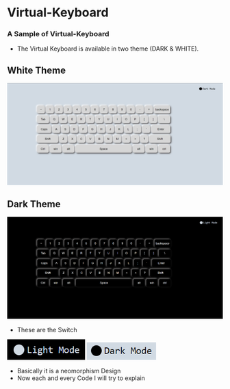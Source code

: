 # Virtual-Keyboard

### A Sample of Virtual-Keyboard
- The Virtual Keyboard is available in two theme (DARK & WHITE).

## White Theme
![White Theme](img/full-screen.PNG)

## Dark Theme
![Black Theme](img/full-screen2.PNG)

- These are the Switch 

![](img/Light_mode_switch.PNG) ![](img/Dark_mode_switch.PNG)

- Basically it is a neomorphism Design
- Now each and every Code I will try to explain
